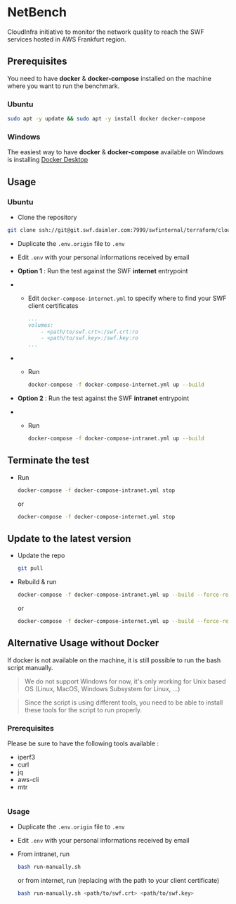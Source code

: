 # NetBench

CloudInfra initiative to monitor the network quality to reach the SWF services hosted in AWS Frankfurt region.

## Prerequisites

You need to have **docker** & **docker-compose** installed on the machine where you want to run the benchmark.

### Ubuntu

```bash
sudo apt -y update && sudo apt -y install docker docker-compose
```

### Windows

The easiest way to have **docker** & **docker-compose** available on Windows is installing [Docker Desktop](https://www.docker.com/products/docker-desktop/)

## Usage

### Ubuntu

- Clone the repository

```bash
git clone ssh://git@git.swf.daimler.com:7999/swfinternal/terraform/cloud-infra/netbench.git && cd netbench
```

- Duplicate the `.env.origin` file to `.env`
- Edit `.env` with your personal informations received by email

- **Option 1** : Run the test against  the SWF **internet** entrypoint
- - Edit `docker-compose-internet.yml` to specify where to find your SWF client certificates

    ```yaml
    ...
    volumes:
        - <path/to/swf.crt>:/swf.crt:ro
        - <path/to/swf.key>:/swf.key:ro
    ...
    ```
- - Run

    ```bash
    docker-compose -f docker-compose-internet.yml up --build
    ```

- **Option 2** : Run the test against  the SWF **intranet** entrypoint
- - Run

    ```bash
    docker-compose -f docker-compose-intranet.yml up --build
    ```

## Terminate the test

- Run

    ```bash
    docker-compose -f docker-compose-intranet.yml stop
    ```

    or
    ```bash
    docker-compose -f docker-compose-internet.yml stop
    ```

## Update to the latest version 

- Update the repo 

    ```bash
    git pull
    ```

- Rebuild & run

    ```bash
    docker-compose -f docker-compose-intranet.yml up --build --force-recreate
    ```

    or 

    ```bash
    docker-compose -f docker-compose-internet.yml up --build --force-recreate
    ```

## Alternative Usage without Docker

If docker is not available on the machine, it is still possible to run the bash script manually. 

> We do not support Windows for now, it's only working for Unix based OS (Linux, MacOS, Windows Subsystem for Linux, ...)

> Since the script is using different tools, you need to be able to install these tools for the script to run properly. 

### Prerequisites

Please be sure to have the following tools available :

- iperf3
- curl
- jq
- aws-cli
- mtr

```bash

```

### Usage

- Duplicate the `.env.origin` file to `.env`
- Edit `.env` with your personal informations received by email

- From intranet, run 

    ```bash
    bash run-manually.sh 
    ```

    or from internet, run (replacing with the path to your client certificate)

    ```bash
    bash run-manually.sh <path/to/swf.crt> <path/to/swf.key> 
    ```